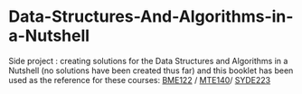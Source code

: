 # Data-Structures-And-Algorithms-in-a-Nutshell
Side project : creating solutions for the Data Structures and Algorithms in a Nutshell (no solutions have been created thus far) and this booklet has been used as the reference for these courses:
[BME122](https://uwflow.com/course/bme122) / [MTE140](https://uwflow.com/course/mte140)/ [SYDE223](https://uwflow.com/explore?q=SYDE223) 
